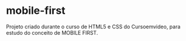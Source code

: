 # mobile-first
 Projeto criado durante o curso de HTML5 e CSS do Cursoemvideo, para estudo do conceito de MOBILE FIRST.
